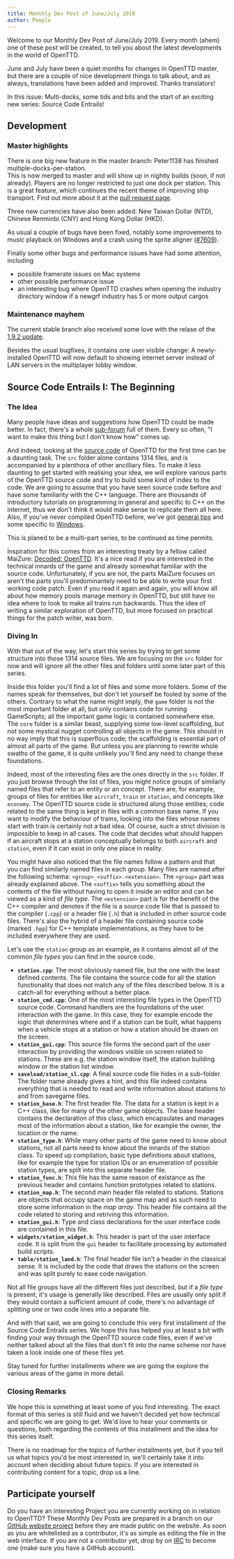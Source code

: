 ```yaml
---
title: Monthly Dev Post of June/July 2019
author: People
---
```


Welcome to our Monthly Dev Post of June/July 2019.
Every month (ahem) one of these post will be created, to tell you about the latest developments in the world of OpenTTD.

June and July have been a quiet months for changes in OpenTTD master, but there are a couple of nice development things to talk about, and as always, translations have been added and improved.  Thanks translators!

In this issue: Multi-docks, some tids and bits and the start of an exciting new series: Source Code Entrails!

<!-- more -->

## Development

### Master highlights
There is one big new feature in the master branch: Peter1138 has finished multiple-docks-per-station.  
This is now merged to master and will show up in nightly builds (soon, if not already).
Players are no longer restricted to just one dock per station.
This is a great feature, which continues the recent theme of improving ship transport. Find out more about it at the [pull request page](https://github.com/OpenTTD/OpenTTD/pull/7380).

Three new currencies have also been added: New Taiwan Dollar (NTD), Chinese Renminbi (CNY) and Hong Kong Dollar (HKD).

As usual a couple of bugs have been fixed, notably some improvements to music playback on Windows and a crash using the sprite aligner ([#7609](https://github.com/OpenTTD/OpenTTD/issues/7609)).

Finally some other bugs and performance issues have had some attention, including
* possible framerate issues on Mac systems
* other possible performance issue
* an interesting bug where OpenTTD crashes when opening the industry directory window if a newgrf industry has 5 or more output cargos

### Maintenance mayhem

The current stable branch also received some love with the relase of the [1.9.2 update](https://www.openttd.org/news/2019/07/08/openttd-1-9-2.html).

Besides the usual bugfixes, it contains one user visible change: A newly-installed OpenTTD will now default to showing internet server instead of LAN servers in the multiplayer lobby window.

## Source Code Entrails I: The Beginning

### The Idea

Many people have ideas and suggestions how OpenTTD could be made better.
In fact, there's a whole [sub-forum](https://www.tt-forums.net/viewforum.php?f=32) full of them.
Every so often, "I want to make this thing but I don't know how" comes up.

And indeed, looking at the [source code](https://github.com/OpenTTD/OpenTTD.git) of OpenTTD for the first time can be a daunting task.
The `src` folder alone contains 1314 files, and is accompanied by a plenthora of other ancilliary files.
To make it less daunting to get started with realising your idea, we will explore various parts of the OpenTTD source code and try to build some kind of index to the code.
We are going to assume that you have seen source code before and have some familiarity with the C++ language.
There are thousands of introductory tutorials on programming in general and specific to C++ on the internet, thus we don't think it would make sense to replicate them all here.
Also, If you've never compiled OpenTTD before, we've got [general tips](https://github.com/OpenTTD/OpenTTD/blob/master/README.md#70-compiling) and some specific to [Windows](https://github.com/OpenTTD/OpenTTD/blob/master/docs/Readme_Windows_MSVC.md).

This is planed to be a multi-part series, to be continued as time permits.

Inspiration for this comes from an interesting treaty by a fellow called MaiZure: [Decoded: OpenTTD](http://www.maizure.org/projects/decoded-openttd/index.html).
It's a nice read if you are interested in the technical innards of the game and already somewhat familiar with the source code.
Unfortunately, if you are not, the parts MaiZure focuses on aren't the parts you'll predominantely need to be able to write your first working code patch.
Even if you read it again and again, you will know all about how memory pools manage memory in OpenTTD, but still have no idea where to look to make all trains run backwards.
Thus the idea of writing a similar exploration of OpenTTD, but more focused on practical things for the patch writer, was born.

### Diving In

With that out of the way, let's start this series by trying to get some structure into those 1314 source files.
We are focusing on the `src` folder for now and will ignore all the other files and folders until some later part of this series.

Inside this folder you'll find a lot of files and some more folders.
Some of the names speak for themselves, but don't let yourself be fooled by some of the others.
Contrary to what the name might imply, the `game` folder is not the most important folder at all, but only contains code for running GameScripts; all the important game logic is contained somewhere else.
The `core` folder is a similar beast, supplying some low-level scaffolding, but not some mystical nugget controlling all objects in the game.
This should in no way imply that this is superflous code; the scaffolding is essential part of almost all parts of the game.
But unless you are planning to rewrite whole swaths of the game, it is quite unlikely you'll find any need to change these foundations.

Indeed, most of the interesting files are the ones directly in the `src` folder.
If you just browse through the list of files, you might notice groups of similarly named files that refer to an entity or an concept.
There are, for example, groups of files for entities like `aircraft`, `train` or `station`, and concepts like `economy`.
The OpenTTD source code is structured along those entities; code related to the same thing is kept in files with a common base name.
If you want to modify the behaviour of trains, looking into the files whose names start with train is certainly not a bad idea.
Of course, such a strict division is impossible to keep in all cases.
The code that decides what should happen if an aircraft stops at a station conceptually belongs to both `aircraft` and `station`, even if it can exist in only one place in reality.

You might have also noticed that the file names follow a pattern and that you can find similarly named files in each group.
Many files are named after the following schema: `<group>_<suffix>.<extension>`.
The `<group>` part was already explained above.
The `<suffix>` tells you something about the contents of the file without having to open it inside an editor and can be viewed as a kind of *file type*.
The `<extension>` part is for the benefit of the C++ compiler and denotes if the file is a source code file that is passed to the compiler (`.cpp`) or a header file (`.h`) that is included in other source code files.
There's also the hybrid of a header file containing source code (marked `.hpp`) for C++ template implementations, as they have to be included everywhere they are used.

Let's use the `station` group as an example, as it contains almost all of the common *file types* you can find in the source code.
* __`station.cpp`__: The most obviously named file, but the one with the least defined contents.
The file contains the source code for all the station functionality that does not match any of the files described below.
It is a catch-all for everything without a better place.
* __`station_cmd.cpp`__: One of the most interesting file types in the OpenTTD source code.
Command handlers are the foundations of the user interaction with the game.
In this case, they for example encode the logic that determines where and if a station can be built, what happens when a vehicle stops at a station or how a station should be drawn on the screen.
* __`station_gui.cpp`__: This source file forms the second part of the user interaction by providing the windows visible on screen related to stations.
These are e.g. the station window itself, the station building window or the station list window.
* __`saveload/station_sl.cpp`__: A final source code file hides in a sub-folder.
The folder name already gives a hint, and this file indeed contains everything that is needed to read and write information about stations to and from savegame files.
* __`station_base.h`__: The first header file.
The data for a station is kept in a C++ class, like for many of the other game objects.
The base header contains the declaration of this class, which encapsulates and manages most of the information about a station, like for example the owner, the location or the name.
* __`station_type.h`__: While many other parts of the game need to know about stations, not all parts need to know about the innards of the station class.
To speed up compilation, basic type definitions about stations, like for example the type for station IDs or an enumeration of possible station types, are split into this separate header file.
* __`station_func.h`__: This file has the same reason of existance as the previous header and contains function prototypes related to stations.
* __`station_map.h`__: The second main header file related to stations.
Stations are objects that occupy space on the game map and as such need to store some information in the *map array*.
This header file contains all the code related to storing and retriving this information.
* __`station_gui.h`__: Type and class declarations for the user interface code are contained in this file.
* __`widgets/station_widget.h`__: This header is part of the user interface code.
It is split from the `gui` header to facilitate processing by automated build scripts.
* __`table/station_land.h`__: The final header file isn't a header in the classical sense.
It is included by the code that draws the stations on the screen and was split purely to ease code navigation.

Not all file groups have all the different files just described, but if a *file type* is present, it's usage is generally like described.
Files are usually only split if they would contain a sufficient amount of code, there's no advantage of splitting one or two code lines into a separate file.

And with that said, we are going to conclude this very first installment of the Source Code Entrails series.
We hope this has helped you at least a bit with finding your way through the OpenTTD source code files, even if we've neither talked about all the files that don't fit into the name scheme nor have taken a look inside one of these files yet.

Stay tuned for further installments where we are going the explore the various areas of the game in more detail.

### Closing Remarks

We hope this is something at least some of you find interesting.
The exact format of this series is still fluid and we haven't decided yet how technical and specific we are going to get.
We'd love to hear your comments or questions, both regarding the contents of this installment and the idea for this series itself.

There is no roadmap for the topics of further installments yet, but if you tell us what topics you'd be most interested in, we'll certainly take it into account when deciding about future topics.
If you are interested in contributing content for a topic, drop us a line.

## Participate yourself

Do you have an interesting Project you are currently working on in relation to OpenTTD?
These Monthly Dev Posts are prepared in a branch on our [GitHub website project](https://github.com/OpenTTD/website/tree/monthly-dev-post/_posts/2019-08-01-monthly-dev-post.md) before they are made public on the website.
As soon as you are whitelisted as a contributor, it's as simple as editing the file in the web interface.
If you are not a contributor yet, drop by on [IRC](https://www.openttd.org/contact.html) to become one (make sure you have a GitHub account).
